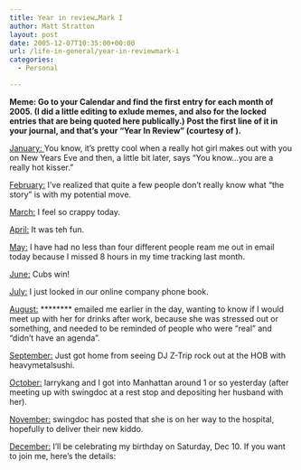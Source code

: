 ```yaml
---
title: Year in review…Mark I
author: Matt Stratton
layout: post
date: 2005-12-07T10:35:00+00:00
url: /life-in-general/year-in-reviewmark-i
categories:
  - Personal

---
```

**Meme: Go to your Calendar and find the first entry for each month of 2005. (I did a little editing to exlude memes, and also for the locked entries that are being quoted here publically.) Post the first line of it in your journal, and that&#8217;s your &#8220;Year In Review&#8221; (courtesy of ).**

<u>January: </u>You know, it&#8217;s pretty cool when a really hot girl makes out with you on New Years Eve and then, a little bit later, says &#8220;You know&#8230;you are a really hot kisser.&#8221;

<u>February:</u> I&#8217;ve realized that quite a few people don&#8217;t really know what &#8220;the story&#8221; is with my potential move.

<u>March:</u> I feel so crappy today.

<u>April:</u> It was teh fun.

<u>May:</u> <span class="postbody">I have had no less than four different people ream me out in email today because I missed 8 hours in my time tracking last month. </span>

<u>June:</u> Cubs win!

<u>July:</u> I just looked in our online company phone book.

<u>August:</u> \***\***** emailed me earlier in the day, wanting to know if I would meet up with her for drinks after work, because she was stressed out or something, and needed to be reminded of people who were &#8220;real&#8221; and &#8220;didn&#8217;t have an agenda&#8221;.

<u>September:</u> Just got home from seeing DJ Z-Trip rock out at the HOB with heavymetalsushi.

<u>October:</u> larrykang and I got into Manhattan around 1 or so yesterday (after meeting up with swingdoc at a rest stop and depositing her husband with her).

<u>November:</u> swingdoc has posted that she is on her way to the hospital, hopefully to deliver their new kiddo.

<u>December:</u> I&#8217;ll be celebrating my birthday on Saturday, Dec 10. If you want to join me, here&#8217;s the details: